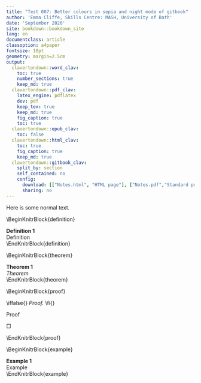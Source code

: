 ```yaml
---
title: "Test 007: Better colours in sepia and night mode of gitbook"
author: 'Emma Cliffe, Skills Centre: MASH, University of Bath'
date: 'September 2020'
site: bookdown::bookdown_site
lang: en
documentclass: article
classoption: a4paper
fontsize: 10pt
geometry: margin=2.5cm
output:
  clavertondown::word_clav:
    toc: true
    number_sections: true
    keep_md: true
  clavertondown::pdf_clav:
    latex_engine: pdflatex
    dev: pdf
    keep_tex: true
    keep_md: true
    fig_caption: true
    toc: true
  clavertondown::epub_clav:
    toc: false
  clavertondown::html_clav:
    toc: true
    fig_caption: true
    keep_md: true
  clavertondown::gitbook_clav:
    split_by: section
    self_contained: no
    config:
      download: [["Notes.html", "HTML page"], ["Notes.pdf","Standard print PDF"], ["NotesClear.pdf","Clear print PDF"], ["NotesLarge.pdf","Large print PDF"], ["Notes.docx","Accessible Word document"], ["Notes.epub","Accessible EPub book" ]]
      sharing: no
---
```


Here is some normal text.

\BeginKnitrBlock{definition}<div class="bookdown-definition" custom-style="DefinitionStyle" id="def:unnamed-chunk-1"><span class="def:unnamed-chunk-1" custom-style="NameStyle"><strong><span id="def:unnamed-chunk-1"></span>Definition 1  </strong></span><div>Definition</div></div>\EndKnitrBlock{definition}

\BeginKnitrBlock{theorem}<div class="bookdown-theorem" custom-style="TheoremStyle" id="thm:unnamed-chunk-2"><span class="thm:unnamed-chunk-2" custom-style="NameStyle"><strong><span id="thm:unnamed-chunk-2"></span>Theorem 1  </strong></span><div style="font-style:italic">Theorem</div></div>\EndKnitrBlock{theorem}

\BeginKnitrBlock{proof}<div class="bookdown-proof" custom-style="ProofStyle">\iffalse{} <span class="proof" custom-style="NameStyle"><em>Proof. </em></span>  \fi{}<p>Proof</p><p>&squ;</p></div>\EndKnitrBlock{proof}

\BeginKnitrBlock{example}<div class="bookdown-example" custom-style="ExampleStyle" id="exm:unnamed-chunk-4"><span class="exm:unnamed-chunk-4" custom-style="NameStyle"><strong><span id="exm:unnamed-chunk-4"></span>Example 1  </strong></span><div>Example</div></div>\EndKnitrBlock{example}

<!--chapter:end:index.Rmd-->

